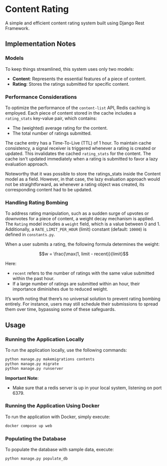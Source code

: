 # Content Rating

A simple and efficient content rating system built using Django Rest Framework.

## Implementation Notes

### Models
To keep things streamlined, this system uses only two models:

- **Content**: Represents the essential features of a piece of content.
- **Rating**: Stores the ratings submitted for specific content.

### Performance Considerations
To optimize the performance of the `content-list` API, Redis caching is employed. Each piece of content stored in the cache includes a `rating_stats` key-value pair, which contains:
- The (weighted) average rating for the content.
- The total number of ratings submitted.

The cache entry has a Time-To-Live (TTL) of 1 hour. To maintain cache consistency, a signal receiver is triggered whenever a rating is created or updated. This invalidates the cached `rating_stats` for the content. The cache isn't updated immediately when a rating is submitted to favor a lazy evaluation approach.

Noteworthy that it was possible to store the ratings_stats inside the Content model as a field. However, in that case, the lazy evaluation approach would not be straightforward, as whenever a rating object was created, its corresponding content had to be updated.

### Handling Rating Bombing
To address rating manipulation, such as a sudden surge of upvotes or downvotes for a piece of content, a weight decay mechanism is applied. The `Rating` model includes a `weight` field, which is a value between 0 and 1. Additionally, a `RATE_LIMIT_PER_HOUR` (limit) constant (default: `10000`) is defined in `constants.py`. 

When a user submits a rating, the following formula determines the weight:


$$w = \frac{\max(1, limit - recent)}{limit}$$

Here:
- `recent` refers to the number of ratings with the same value submitted within the past hour.
- If a large number of ratings are submitted within an hour, their importance diminishes due to reduced weight.

It’s worth noting that there’s no universal solution to prevent rating bombing entirely. For instance, users may still schedule their submissions to spread them over time, bypassing some of these safeguards.

## Usage


### Running the Application Locally
To run the application locally, use the following commands:

```bash
python manage.py makemigrations contents
python manage.py migrate
python manage.py runserver
```

**Important Note**:
- Make sure that a redis server is up in your local system, listening on port 6379.

### Running the Application Using Docker
To run the application with Docker, simply execute:

```bash
docker compose up web
```

### Populating the Database
To populate the database with sample data, execute:

```bash
python manage.py populate_db
```


